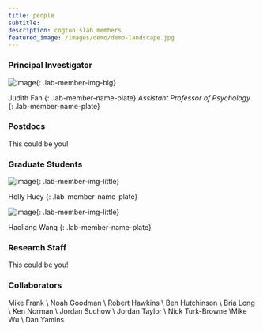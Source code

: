 ```yaml
---
title: people
subtitle: 
description: cogtoolslab members
featured_image: /images/demo/demo-landscape.jpg
---
```


### Principal Investigator

![image]({{site.baseurl}}/images/people/FanJE_photo.jpg){: .lab-member-img-big}

Judith Fan
{: .lab-member-name-plate}
_Assistant Professor of Psychology_
{: .lab-member-name-plate}

### Postdocs

This could be you!

### Graduate Students

![image]({{site.baseurl}}/images/people/HueyH_photo.png){: .lab-member-img-little}

Holly Huey
{: .lab-member-name-plate}

![image]({{site.baseurl}}/images/bulawsky/residue.jpg){: .lab-member-img-little}

Haoliang Wang
{: .lab-member-name-plate}

### Research Staff

This could be you!

### Collaborators

<!-- [Mike Frank](https://web.stanford.edu/~mcfrank/) -->

Mike Frank \\
Noah Goodman \\
Robert Hawkins \\
Ben Hutchinson \\
Bria Long \\
Ken Norman \\
Jordan Suchow \\
Jordan Taylor \\
Nick Turk-Browne \\
​Mike Wu \\
Dan Yamins 


